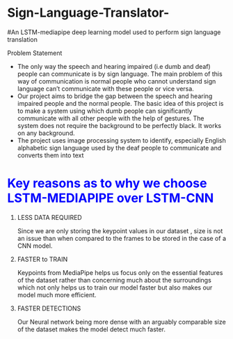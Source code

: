 # Sign-Language-Translator-
#An LSTM-mediapipe deep learning  model used to perform sign language translation

Problem Statement
<ul>
<li>The only way the speech and hearing impaired (i.e dumb and deaf) people can communicate is by sign language. The main problem of this way of communication is normal people who cannot understand sign language can’t communicate with these people or vice versa.
</li>
<li>Our project aims to bridge the gap between the speech and hearing impaired people and the normal people. The basic idea of this project is to make a system using which dumb people can significantly communicate with all other people with the help of gestures. The system does not require the background to be perfectly black. It works on any background. 
</li>
<li>The project uses image processing system to identify, especially English alphabetic sign language used by the deaf people to communicate and converts them into text</li>
</ul>



<h1><span style = "color:blue">Key reasons as to why we choose LSTM-MEDIAPIPE over LSTM-CNN
</span></h1>


<ol>
<li>LESS DATA REQUIRED
</li>
<p>Since we are only storing the keypoint values in our dataset , size is not an issue than when compared to the frames to be stored in the case of a CNN model.
</p>
<li>FASTER to TRAIN</li>
<p>Keypoints from MediaPipe helps us focus only on the essential features of the  dataset rather than  concerning much about the surroundings which not only helps us to train our model faster but also makes our model much more efficient.</p>
<li>FASTER DETECTIONS</li>
<p>Our Neural network being more dense with an arguably comparable size of the dataset makes the model detect much faster.
</p>
</ol>




